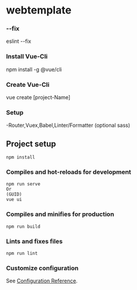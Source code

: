 # webtemplate
### --fix
eslint --fix

### Install Vue-Cli
npm install -g @vue/cli

### Create Vue-Cli
vue create [project-Name]

### Setup
-Router,Vuex,Babel,Linter/Formatter (optional sass)
## Project setup
```
npm install
```

### Compiles and hot-reloads for development
```
npm run serve
Or
(GUID)
vue ui
```

### Compiles and minifies for production
```
npm run build
```

### Lints and fixes files
```
npm run lint
```

### Customize configuration
See [Configuration Reference](https://cli.vuejs.org/config/).

